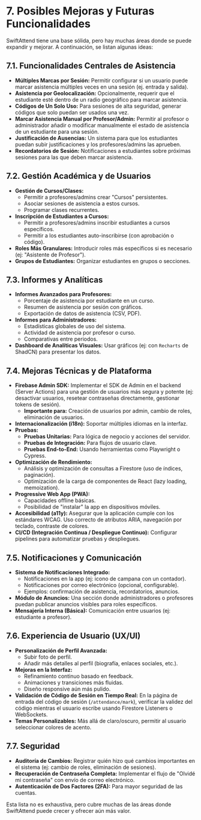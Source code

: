 # 7. Posibles Mejoras y Futuras Funcionalidades

SwiftAttend tiene una base sólida, pero hay muchas áreas donde se puede expandir y mejorar. A continuación, se listan algunas ideas:

## 7.1. Funcionalidades Centrales de Asistencia

*   **Múltiples Marcas por Sesión:** Permitir configurar si un usuario puede marcar asistencia múltiples veces en una sesión (ej. entrada y salida).
*   **Asistencia por Geolocalización:** Opcionalmente, requerir que el estudiante esté dentro de un radio geográfico para marcar asistencia.
*   **Códigos de Un Solo Uso:** Para sesiones de alta seguridad, generar códigos que solo puedan ser usados una vez.
*   **Marcar Asistencia Manual por Profesor/Admin:** Permitir al profesor o administrador añadir o modificar manualmente el estado de asistencia de un estudiante para una sesión.
*   **Justificación de Ausencias:** Un sistema para que los estudiantes puedan subir justificaciones y los profesores/admins las aprueben.
*   **Recordatorios de Sesión:** Notificaciones a estudiantes sobre próximas sesiones para las que deben marcar asistencia.

## 7.2. Gestión Académica y de Usuarios

*   **Gestión de Cursos/Clases:**
    *   Permitir a profesores/admins crear "Cursos" persistentes.
    *   Asociar sesiones de asistencia a estos cursos.
    *   Programar clases recurrentes.
*   **Inscripción de Estudiantes a Cursos:**
    *   Permitir a profesores/admins inscribir estudiantes a cursos específicos.
    *   Permitir a los estudiantes auto-inscribirse (con aprobación o código).
*   **Roles Más Granulares:** Introducir roles más específicos si es necesario (ej: "Asistente de Profesor").
*   **Grupos de Estudiantes:** Organizar estudiantes en grupos o secciones.

## 7.3. Informes y Analíticas

*   **Informes Avanzados para Profesores:**
    *   Porcentaje de asistencia por estudiante en un curso.
    *   Resumen de asistencia por sesión con gráficos.
    *   Exportación de datos de asistencia (CSV, PDF).
*   **Informes para Administradores:**
    *   Estadísticas globales de uso del sistema.
    *   Actividad de asistencia por profesor o curso.
    *   Comparativas entre periodos.
*   **Dashboard de Analíticas Visuales:** Usar gráficos (ej: con `Recharts` de ShadCN) para presentar los datos.

## 7.4. Mejoras Técnicas y de Plataforma

*   **Firebase Admin SDK:** Implementar el SDK de Admin en el backend (Server Actions) para una gestión de usuarios más segura y potente (ej: desactivar usuarios, resetear contraseñas directamente, gestionar tokens de sesión).
    *   **Importante para:** Creación de usuarios por admin, cambio de roles, eliminación de usuarios.
*   **Internacionalización (i18n):** Soportar múltiples idiomas en la interfaz.
*   **Pruebas:**
    *   **Pruebas Unitarias:** Para lógica de negocio y acciones del servidor.
    *   **Pruebas de Integración:** Para flujos de usuario clave.
    *   **Pruebas End-to-End:** Usando herramientas como Playwright o Cypress.
*   **Optimización de Rendimiento:**
    *   Análisis y optimización de consultas a Firestore (uso de índices, paginación).
    *   Optimización de la carga de componentes de React (lazy loading, memoization).
*   **Progressive Web App (PWA):**
    *   Capacidades offline básicas.
    *   Posibilidad de "instalar" la app en dispositivos móviles.
*   **Accesibilidad (a11y):** Asegurar que la aplicación cumple con los estándares WCAG. Uso correcto de atributos ARIA, navegación por teclado, contraste de colores.
*   **CI/CD (Integración Continua / Despliegue Continuo):** Configurar pipelines para automatizar pruebas y despliegues.

## 7.5. Notificaciones y Comunicación

*   **Sistema de Notificaciones Integrado:**
    *   Notificaciones en la app (ej: icono de campana con un contador).
    *   Notificaciones por correo electrónico (opcional, configurable).
    *   Ejemplos: confirmación de asistencia, recordatorios, anuncios.
*   **Módulo de Anuncios:** Una sección donde administradores o profesores puedan publicar anuncios visibles para roles específicos.
*   **Mensajería Interna (Básica):** Comunicación entre usuarios (ej: estudiante a profesor).

## 7.6. Experiencia de Usuario (UX/UI)

*   **Personalización de Perfil Avanzada:**
    *   Subir foto de perfil.
    *   Añadir más detalles al perfil (biografía, enlaces sociales, etc.).
*   **Mejoras en la Interfaz:**
    *   Refinamiento continuo basado en feedback.
    *   Animaciones y transiciones más fluidas.
    *   Diseño responsive aún más pulido.
*   **Validación de Código de Sesión en Tiempo Real:** En la página de entrada del código de sesión (`/attendance/mark`), verificar la validez del código mientras el usuario escribe usando Firestore Listeners o WebSockets.
*   **Temas Personalizables:** Más allá de claro/oscuro, permitir al usuario seleccionar colores de acento.

## 7.7. Seguridad

*   **Auditoría de Cambios:** Registrar quién hizo qué cambios importantes en el sistema (ej: cambio de roles, eliminación de sesiones).
*   **Recuperación de Contraseña Completa:** Implementar el flujo de "Olvidé mi contraseña" con envío de correo electrónico.
*   **Autenticación de Dos Factores (2FA):** Para mayor seguridad de las cuentas.

Esta lista no es exhaustiva, pero cubre muchas de las áreas donde SwiftAttend puede crecer y ofrecer aún más valor.
